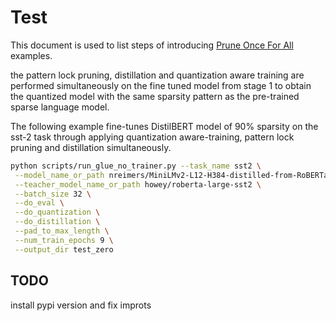 # Test

This document is used to list steps of introducing [Prune Once For All](https://arxiv.org/abs/2111.05754) examples.

the pattern lock pruning, distillation and quantization aware training are performed simultaneously on the fine tuned model from stage 1 to obtain the quantized model with the same sparsity pattern as the pre-trained sparse language model.

The following example fine-tunes DistilBERT model of 90% sparsity on the sst-2 task through applying quantization aware-training, pattern lock pruning and distillation simultaneously.

```bash
python scripts/run_glue_no_trainer.py --task_name sst2 \
 --model_name_or_path nreimers/MiniLMv2-L12-H384-distilled-from-RoBERTa-Large \
 --teacher_model_name_or_path howey/roberta-large-sst2 \
 --batch_size 32 \
 --do_eval \
 --do_quantization \
 --do_distillation \
 --pad_to_max_length \
 --num_train_epochs 9 \
 --output_dir test_zero
```

## TODO

install pypi version and fix improts